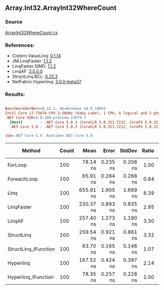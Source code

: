 ﻿## Array.Int32.ArrayInt32WhereCount

### Source
[ArrayInt32WhereCount.cs](../LinqBenchmarks/Array/Int32/ArrayInt32WhereCount.cs)

### References:
- Cistern.ValueLinq: [0.1.14](https://www.nuget.org/packages/Cistern.ValueLinq/0.1.14)
- JM.LinqFaster: [1.1.2](https://www.nuget.org/packages/JM.LinqFaster/1.1.2)
- LinqFaster.SIMD: [1.1.2](https://www.nuget.org/packages/LinqFaster.SIMD/1.0.3)
- LinqAF: [3.0.0.0](https://www.nuget.org/packages/LinqAF/3.0.0.0)
- StructLinq.BCL: [0.25.3](https://www.nuget.org/packages/StructLinq.BCL/0.25.3)
- NetFabric.Hyperlinq: [3.0.0-beta37](https://www.nuget.org/packages/NetFabric.Hyperlinq/3.0.0-beta37)

### Results:
``` ini

BenchmarkDotNet=v0.12.1, OS=Windows 10.0.19042
Intel Core i7-7567U CPU 3.50GHz (Kaby Lake), 1 CPU, 4 logical and 2 physical cores
.NET Core SDK=5.0.200-preview.21079.7
  [Host]        : .NET Core 5.0.3 (CoreCLR 5.0.321.7212, CoreFX 5.0.321.7212), X64 RyuJIT
  .NET Core 5.0 : .NET Core 5.0.3 (CoreCLR 5.0.321.7212, CoreFX 5.0.321.7212), X64 RyuJIT

Job=.NET Core 5.0  Runtime=.NET Core 5.0  

```
|               Method | Count |      Mean |    Error |   StdDev | Ratio | RatioSD |  Gen 0 | Gen 1 | Gen 2 | Allocated |
|--------------------- |------ |----------:|---------:|---------:|------:|--------:|-------:|------:|------:|----------:|
|              ForLoop |   100 |  78.14 ns | 0.235 ns | 0.208 ns |  1.00 |    0.00 |      - |     - |     - |         - |
|          ForeachLoop |   100 |  65.91 ns | 0.284 ns | 0.266 ns |  0.84 |    0.00 |      - |     - |     - |         - |
|                 Linq |   100 | 655.91 ns | 1.905 ns | 1.689 ns |  8.39 |    0.03 | 0.0153 |     - |     - |      32 B |
|           LinqFaster |   100 | 230.37 ns | 0.893 ns | 0.835 ns |  2.95 |    0.01 |      - |     - |     - |         - |
|               LinqAF |   100 | 257.40 ns | 1.273 ns | 1.190 ns |  3.30 |    0.01 |      - |     - |     - |         - |
|           StructLinq |   100 | 259.54 ns | 0.921 ns | 0.861 ns |  3.32 |    0.01 | 0.0305 |     - |     - |      64 B |
| StructLinq_IFunction |   100 |  83.70 ns | 0.165 ns | 0.146 ns |  1.07 |    0.00 |      - |     - |     - |         - |
|            Hyperlinq |   100 | 167.52 ns | 0.424 ns | 0.397 ns |  2.14 |    0.00 |      - |     - |     - |         - |
|  Hyperlinq_IFunction |   100 |  78.35 ns | 0.257 ns | 0.228 ns |  1.00 |    0.00 |      - |     - |     - |         - |
